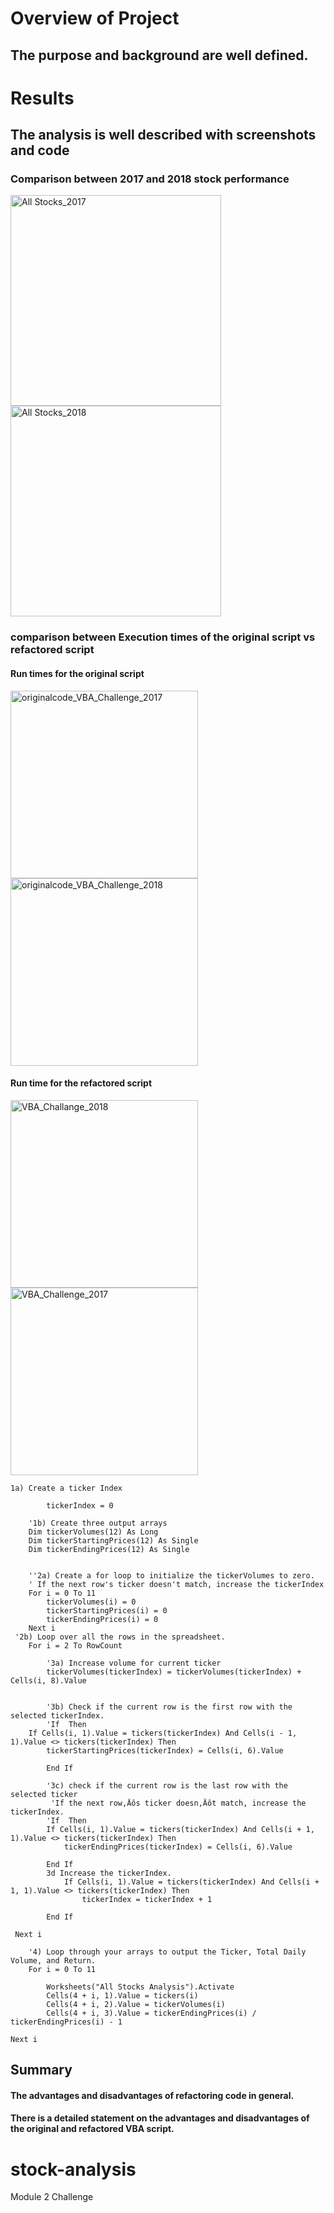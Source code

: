 
# Overview of Project
## The purpose and background are well defined.
# Results
## The analysis is well described with screenshots and code 
### Comparison between 2017 and 2018 stock performance
<img width="337" alt="All Stocks_2017" src="https://user-images.githubusercontent.com/85364095/125206912-66793000-e23e-11eb-91fb-10e0092bb86d.png">  <img width="337" alt="All Stocks_2018" src="https://user-images.githubusercontent.com/85364095/125206914-68db8a00-e23e-11eb-84a4-96f940f6ed9a.png">

### comparison between Execution times of the original script vs refactored script
#### Run times for the original script
<img width="300" alt="originalcode_VBA_Challenge_2017" src="https://user-images.githubusercontent.com/85364095/125207000-e7382c00-e23e-11eb-8d23-9aba77fff79b.png"> <img width="300" alt="originalcode_VBA_Challenge_2018" src="https://user-images.githubusercontent.com/85364095/125207011-f1f2c100-e23e-11eb-9db4-2d36ddbb3a31.png">
#### Run time for the refactored script
<img width="300" alt="VBA_Challange_2018" src="https://user-images.githubusercontent.com/85364095/125207100-4a29c300-e23f-11eb-989a-4a534fef60ea.png">  <img width="300" alt="VBA_Challenge_2017" src="https://user-images.githubusercontent.com/85364095/125207107-557cee80-e23f-11eb-98bc-9b807eefdd94.png">








````
1a) Create a ticker Index
    
        tickerIndex = 0

    '1b) Create three output arrays
    Dim tickerVolumes(12) As Long
    Dim tickerStartingPrices(12) As Single
    Dim tickerEndingPrices(12) As Single
    
    
    ''2a) Create a for loop to initialize the tickerVolumes to zero.
    ' If the next row's ticker doesn't match, increase the tickerIndex
    For i = 0 To 11
        tickerVolumes(i) = 0
        tickerStartingPrices(i) = 0
        tickerEndingPrices(i) = 0
    Next i
 '2b) Loop over all the rows in the spreadsheet.
    For i = 2 To RowCount
    
        '3a) Increase volume for current ticker
        tickerVolumes(tickerIndex) = tickerVolumes(tickerIndex) + Cells(i, 8).Value
        
        
        '3b) Check if the current row is the first row with the selected tickerIndex.
        'If  Then
    If Cells(i, 1).Value = tickers(tickerIndex) And Cells(i - 1, 1).Value <> tickers(tickerIndex) Then
        tickerStartingPrices(tickerIndex) = Cells(i, 6).Value
       
        End If
        
        '3c) check if the current row is the last row with the selected ticker
         'If the next row‚Äôs ticker doesn‚Äôt match, increase the tickerIndex.
        'If  Then
        If Cells(i, 1).Value = tickers(tickerIndex) And Cells(i + 1, 1).Value <> tickers(tickerIndex) Then
            tickerEndingPrices(tickerIndex) = Cells(i, 6).Value
        
        End If
        3d Increase the tickerIndex.
            If Cells(i, 1).Value = tickers(tickerIndex) And Cells(i + 1, 1).Value <> tickers(tickerIndex) Then
                tickerIndex = tickerIndex + 1
            
        End If
    
 Next i
    
    '4) Loop through your arrays to output the Ticker, Total Daily Volume, and Return.
    For i = 0 To 11
        
        Worksheets("All Stocks Analysis").Activate
        Cells(4 + i, 1).Value = tickers(i)
        Cells(4 + i, 2).Value = tickerVolumes(i)
        Cells(4 + i, 3).Value = tickerEndingPrices(i) / tickerEndingPrices(i) - 1
        
Next i

````



## Summary
#### The advantages and disadvantages of refactoring code in general.
#### There is a detailed statement on the advantages and disadvantages of the original and refactored VBA script.







# stock-analysis
Module 2 Challenge
